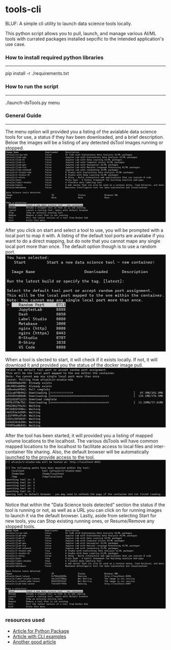 # tools-cli
BLUF: A simple cli utility to launch data science tools locally.

This python script allows you to pull, launch, and manage various AI/ML tools with currated packages installed sepcific to the intended application's use case.

### How to install required python libraries
----------
pip install -r ./requirements.txt

### How to run the script
----------
./launch-dsTools.py menu

### General Guide
----------
The menu option will provided you a listing of the avialable data science tools for use, a status if they hav been downloaded, and a brief description. Below the images will be a listing of any detected dsTool images running or stopped.
![Alt text](https://github.com/AFC-AI2C/tools-cli/blob/main/images/screenshot01.jpg)

After you click on start and select a tool to use, you will be prompted with a local port to map it with. A listing of the default tool ports are availabe if you want to do a direct mapping, but do note that you cannot mape any single local port more than once. The default option though is to use a random port.
![Alt text](https://github.com/AFC-AI2C/tools-cli/blob/main/images/screenshot02.jpg)

When a tool is slected to start, it will check if it exists locally. If not, it will download it and provided you the status of the docker image pull.
![Alt text](https://github.com/AFC-AI2C/tools-cli/blob/main/images/screenshot03.jpg)

After the tool has been started, it will provided you a listing of mapped volume locations to the localhost. The various dsTools will have common mapped locations to the localhost to facilitate access to local files and inter-container file sharing. Also, the default browser will be automatically launched to the provide access to the tool.
![Alt text](https://github.com/AFC-AI2C/tools-cli/blob/main/images/screenshot04.jpg)

Notice that within the "Data Science tools detected" section the status if the tool is running or not, as well as a URL you can click on for running images to launch it via the default browser. Lastly, aside from selecting Start for new tools, you can Stop existing running ones, or Resume/Remove any stopped tools.
![Alt text](https://github.com/AFC-AI2C/tools-cli/blob/main/images/screenshot05.jpg)



###  resources used
* [Article for Python Package](https://towardsdatascience.com/how-to-build-and-publish-command-line-applications-with-python-96065049abc1)
* [Article with CLI examples](https://codeburst.io/building-beautiful-command-line-interfaces-with-python-26c7e1bb54df)
* [Another good article](https://www.davidfischer.name/2017/01/python-command-line-apps/)
